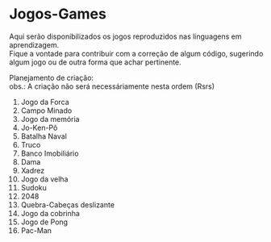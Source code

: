 # Jogos-Games
 
Aqui serão disponibilizados os jogos reproduzidos nas linguagens em aprendizagem. <br>
Fique a vontade para contribuir com a correção de algum código, sugerindo algum jogo ou de outra forma que achar pertinente. 

Planejamento de criação: <br>
obs.: A criação não será necessáriamente nesta ordem (Rsrs)

01. Jogo da Forca
02. Campo Minado
03. Jogo da memória
04. Jo-Ken-Pô
05. Batalha Naval
06. Truco
07. Banco Imobiliário
08. Dama
09. Xadrez
10. Jogo da velha
11. Sudoku
12. 2048
13. Quebra-Cabeças deslizante
14. Jogo da cobrinha
15. Jogo de Pong
16. Pac-Man
